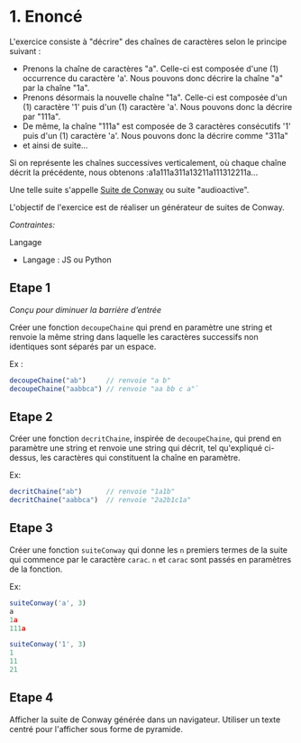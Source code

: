 # 1. Enoncé

L'exercice consiste à "décrire" des chaînes de caractères selon le principe suivant :

- Prenons la chaîne de caractères "a". Celle-ci est composée d'une (1) occurrence du caractère 'a'. Nous pouvons donc décrire la chaîne "a" par la chaîne "1a".
- Prenons désormais la nouvelle chaîne "1a". Celle-ci est composée d'un (1) caractère '1' puis d'un (1) caractère 'a'. Nous pouvons donc la décrire par "111a".
- De même, la chaîne "111a" est composée de 3 caractères consécutifs '1' puis d'un (1) caractère 'a'. Nous pouvons donc la décrire comme "311a"
- et ainsi de suite...

Si on représente les chaînes successives verticalement, où chaque chaîne décrit la précédente, nous obtenons :a1a111a311a13211a111312211a...

Une telle suite s'appelle [Suite de Conway](https://fr.wikipedia.org/wiki/Suite_de_Conway) ou suite "audioactive".

L'objectif de l'exercice est de réaliser un générateur de suites de Conway.

*Contraintes:* 

Langage 

- Langage : JS ou Python

## Etape 1

*Conçu pour diminuer la barrière d’entrée*

Créer une fonction `decoupeChaine` qui prend en paramètre une string et renvoie la même string dans laquelle les caractères successifs non identiques sont séparés par un espace.

Ex :

```jsx
decoupeChaine("ab")     // renvoie "a b"
decoupeChaine("aabbca") // renvoie "aa bb c a"`
```

## Etape 2

Créer une fonction `decritChaine`, inspirée de `decoupeChaine`, qui prend en paramètre une string et renvoie une string qui décrit, tel qu'expliqué ci-dessus, les caractères qui constituent la chaîne en paramètre.

Ex:

```jsx
decritChaine("ab")      // renvoie "1a1b"
decritChaine("aabbca")  // renvoie "2a2b1c1a"
```

## Etape 3

Créer une fonction `suiteConway` qui donne les `n` premiers termes de la suite qui commence par le caractère `carac`. `n` et `carac` sont passés en paramètres de la fonction.

Ex:

```jsx
suiteConway('a', 3)  
a
1a
111a

suiteConway('1', 3)  
1
11
21
```

## Etape **4**

Afficher la suite de Conway générée dans un navigateur. Utiliser un texte centré pour l'afficher sous forme de pyramide.
